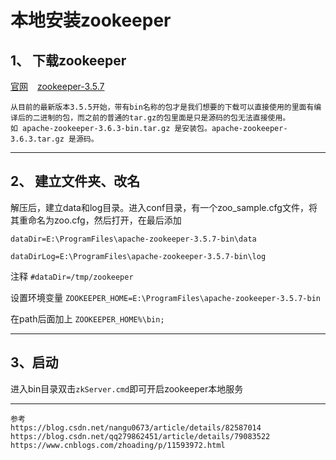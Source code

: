 # 本地安装zookeeper

## 1、 下载zookeeper    

[官网]( https://downloads.apache.org/zookeeper/ ) &ensp; [zookeeper-3.5.7]( https://download.csdn.net/download/xu180/12303347 )

```
从目前的最新版本3.5.5开始，带有bin名称的包才是我们想要的下载可以直接使用的里面有编译后的二进制的包，而之前的普通的tar.gz的包里面是只是源码的包无法直接使用。
如 apache-zookeeper-3.6.3-bin.tar.gz 是安装包。apache-zookeeper-3.6.3.tar.gz 是源码。

```

*******

## 2、 建立文件夹、改名

解压后，建立data和log目录。进入conf目录，有一个zoo_sample.cfg文件，将其重命名为zoo.cfg，然后打开，在最后添加

`dataDir=E:\ProgramFiles\apache-zookeeper-3.5.7-bin\data`

`dataDirLog=E:\ProgramFiles\apache-zookeeper-3.5.7-bin\log`

注释 `#dataDir=/tmp/zookeeper`


设置环境变量
`ZOOKEEPER_HOME=E:\ProgramFiles\apache-zookeeper-3.5.7-bin`

在path后面加上  `ZOOKEEPER_HOME%\bin;`

*******

## 3、启动
进入bin目录双击`zkServer.cmd`即可开启zookeeper本地服务


*******

```
参考
https://blog.csdn.net/nangu0673/article/details/82587014
https://blog.csdn.net/qq279862451/article/details/79083522
https://www.cnblogs.com/zhoading/p/11593972.html

```
